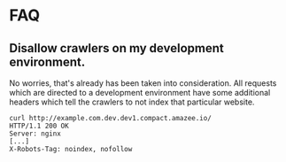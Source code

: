 # FAQ

## Disallow crawlers on my development environment.
No worries, that's already has been taken into consideration. All requests which are directed to a development environment have some additional headers which tell the crawlers to not index that particular website.

```
curl http://example.com.dev.dev1.compact.amazee.io/
HTTP/1.1 200 OK
Server: nginx
[...]
X-Robots-Tag: noindex, nofollow

```